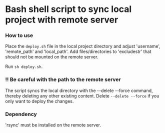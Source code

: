 # Bash shell script to sync local project with remote server

### How to use

Place the ```deploy.sh``` file in the local project directory and adjust 'username', 'remote_path' and 'local_path'. Add files/directories to 'excludestr' that should not be mounted on the remote server.

Run ```sh deploy.sh```.

### :bangbang: Be careful with the path to the remote server

The script syncs the local directory with the --delete --force command, thereby deleting any other existing content. Delete ```--delete --force``` if you only want to deploy the changes.

### Dependency

'rsync' must be installed on the remote server.